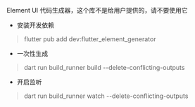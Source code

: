 Element UI 代码生成器，这个库不是给用户提供的，请不要使用它

- 安装开发依赖

> flutter pub add dev:flutter_element_generator

- 一次性生成

> dart run build_runner build --delete-conflicting-outputs

- 开启监听

> dart run build_runner watch --delete-conflicting-outputs